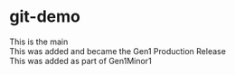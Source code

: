 # git-demo
This is the main  
This was added and became the Gen1 Production Release  
This was added as part of Gen1Minor1  


